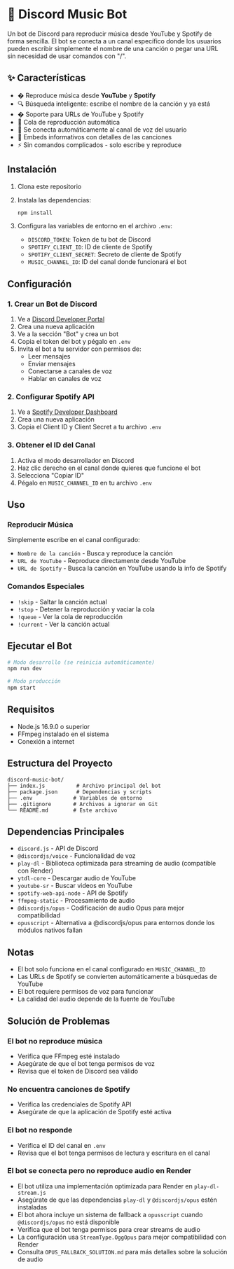 # 🎵 Discord Music Bot

Un bot de Discord para reproducir música desde YouTube y Spotify de forma sencilla. El bot se conecta a un canal específico donde los usuarios pueden escribir simplemente el nombre de una canción o pegar una URL sin necesidad de usar comandos con "/".

## ✨ Características

- � Reproduce música desde **YouTube** y **Spotify**
- 🔍 Búsqueda inteligente: escribe el nombre de la canción y ya está
- � Soporte para URLs de YouTube y Spotify
- 📝 Cola de reproducción automática
- 🎯 Se conecta automáticamente al canal de voz del usuario
- 🎨 Embeds informativos con detalles de las canciones
- ⚡ Sin comandos complicados - solo escribe y reproduce

## Instalación

1. Clona este repositorio
2. Instala las dependencias:
   ```bash
   npm install
   ```

3. Configura las variables de entorno en el archivo `.env`:
   - `DISCORD_TOKEN`: Token de tu bot de Discord
   - `SPOTIFY_CLIENT_ID`: ID de cliente de Spotify
   - `SPOTIFY_CLIENT_SECRET`: Secreto de cliente de Spotify
   - `MUSIC_CHANNEL_ID`: ID del canal donde funcionará el bot

## Configuración

### 1. Crear un Bot de Discord

1. Ve a [Discord Developer Portal](https://discord.com/developers/applications)
2. Crea una nueva aplicación
3. Ve a la sección "Bot" y crea un bot
4. Copia el token del bot y pégalo en `.env`
5. Invita el bot a tu servidor con permisos de:
   - Leer mensajes
   - Enviar mensajes
   - Conectarse a canales de voz
   - Hablar en canales de voz

### 2. Configurar Spotify API

1. Ve a [Spotify Developer Dashboard](https://developer.spotify.com/dashboard/)
2. Crea una nueva aplicación
3. Copia el Client ID y Client Secret a tu archivo `.env`

### 3. Obtener el ID del Canal

1. Activa el modo desarrollador en Discord
2. Haz clic derecho en el canal donde quieres que funcione el bot
3. Selecciona "Copiar ID"
4. Pégalo en `MUSIC_CHANNEL_ID` en tu archivo `.env`

## Uso

### Reproducir Música

Simplemente escribe en el canal configurado:
- `Nombre de la canción` - Busca y reproduce la canción
- `URL de YouTube` - Reproduce directamente desde YouTube
- `URL de Spotify` - Busca la canción en YouTube usando la info de Spotify

### Comandos Especiales

- `!skip` - Saltar la canción actual
- `!stop` - Detener la reproducción y vaciar la cola
- `!queue` - Ver la cola de reproducción
- `!current` - Ver la canción actual

## Ejecutar el Bot

```bash
# Modo desarrollo (se reinicia automáticamente)
npm run dev

# Modo producción
npm start
```

## Requisitos

- Node.js 16.9.0 o superior
- FFmpeg instalado en el sistema
- Conexión a internet

## Estructura del Proyecto

```
discord-music-bot/
├── index.js          # Archivo principal del bot
├── package.json      # Dependencias y scripts
├── .env             # Variables de entorno
├── .gitignore       # Archivos a ignorar en Git
└── README.md        # Este archivo
```

## Dependencias Principales

- `discord.js` - API de Discord
- `@discordjs/voice` - Funcionalidad de voz
- `play-dl` - Biblioteca optimizada para streaming de audio (compatible con Render)
- `ytdl-core` - Descargar audio de YouTube
- `youtube-sr` - Buscar videos en YouTube
- `spotify-web-api-node` - API de Spotify
- `ffmpeg-static` - Procesamiento de audio
- `@discordjs/opus` - Codificación de audio Opus para mejor compatibilidad
- `opusscript` - Alternativa a @discordjs/opus para entornos donde los módulos nativos fallan

## Notas

- El bot solo funciona en el canal configurado en `MUSIC_CHANNEL_ID`
- Las URLs de Spotify se convierten automáticamente a búsquedas de YouTube
- El bot requiere permisos de voz para funcionar
- La calidad del audio depende de la fuente de YouTube

## Solución de Problemas

### El bot no reproduce música
- Verifica que FFmpeg esté instalado
- Asegúrate de que el bot tenga permisos de voz
- Revisa que el token de Discord sea válido

### No encuentra canciones de Spotify
- Verifica las credenciales de Spotify API
- Asegúrate de que la aplicación de Spotify esté activa

### El bot no responde
- Verifica el ID del canal en `.env`
- Revisa que el bot tenga permisos de lectura y escritura en el canal

### El bot se conecta pero no reproduce audio en Render
- El bot utiliza una implementación optimizada para Render en `play-dl-stream.js`
- Asegúrate de que las dependencias `play-dl` y `@discordjs/opus` estén instaladas
- El bot ahora incluye un sistema de fallback a `opusscript` cuando `@discordjs/opus` no está disponible
- Verifica que el bot tenga permisos para crear streams de audio
- La configuración usa `StreamType.OggOpus` para mejor compatibilidad con Render
- Consulta `OPUS_FALLBACK_SOLUTION.md` para más detalles sobre la solución de audio
